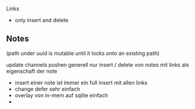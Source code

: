
Links
 - only insert and delete

Notes
 -

(path under uuid is mutable until it locks onto an existing path)

update channels pushen generell nur insert / delete von notes mit links als eigenschaft der note
- insert einer note ist immer ein full insert mit allen links
- change defer sehr einfach
- overlay von in-mem auf sqlite einfach
- 

